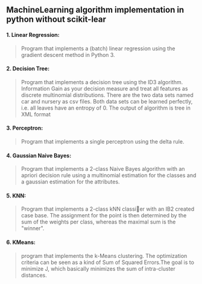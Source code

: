 ## MachineLearning algorithm implementation in python without scikit-lear 
#### 1. Linear Regression:
> Program that implements a (batch) linear regression using the gradient descent method in Python 3.

#### 2. Decision Tree:
> Program that implements a decision tree using the ID3 algorithm.
Information Gain as your decision measure and treat all features as discrete multinomial distributions.
There are the two data sets named car and nursery as csv files.
Both data sets can be learned perfectly, i.e. all leaves have an entropy of 0. The output
of algorithm is tree in XML format

#### 3. Perceptron:
> Program that implements a single perceptron using the delta rule.

#### 4. Gaussian Naive Bayes:
> Program that implements a 2-class Naive Bayes algorithm with an apriori decision
rule using a multinomial estimation for the classes and a gaussian estimation for the
attributes.

#### 5. KNN:
> Program that implements a 2-class kNN classier with an IB2 created case base.
The assignment for the point is then determined by the sum of the weights per class, whereas the maximal sum is the
"winner".

#### 6. KMeans:
> program that implements the k-Means clustering. The
optimization criteria can be seen as a kind of Sum of Squared Errors.The goal is to
minimize J, which basically minimizes the sum of intra-cluster distances.
